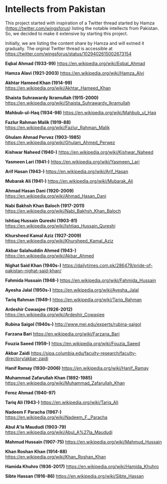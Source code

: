 # Intellects from Pakistan
This project started with inspiration of a Twitter thread started by Hamza (https://twitter.com/wingsforus) listing the notable intellects from Pakistan. So, we decided to make it extensive by starting this project. 

Initially, we are listing the content share by Hamza and will extned it gradually. The orginal Twitter thread is accessible at https://twitter.com/wingsforus/status/1029402615002673154

**Eqbal Ahmad (1933-99)**
https://en.wikipedia.org/wiki/Eqbal_Ahmad

**Hamza Alavi (1921-2003)**
https://en.wikipedia.org/wiki/Hamza_Alvi

**Akhtar Hameed Khan (1914-99)**
https://en.wikipedia.org/wiki/Akhtar_Hameed_Khan

**Shaista Suhrawardy Ikramullah (1915-2000)**
https://en.wikipedia.org/wiki/Shaista_Suhrawardy_Ikramullah

**Mahbub-ul-Haq (1934-98)** 
https://en.wikipedia.org/wiki/Mahbub_ul_Haq

**Fazlur Rahman Malik (1919-88)**
https://en.wikipedia.org/wiki/Fazlur_Rahman_Malik

**Ghulam Ahmad Pervez (1903-1985)**
https://en.wikipedia.org/wiki/Ghulam_Ahmed_Perwez

**Kishwar Naheed (1940-)**
https://en.wikipedia.org/wiki/Kishwar_Naheed

**Yasmeen Lari (1941-)**
https://en.wikipedia.org/wiki/Yasmeen_Lari

**Arif Hasan (1943-)**
https://en.wikipedia.org/wiki/Arif_Hasan

**Mubarak Ali (1941-)**
https://en.wikipedia.org/wiki/Mubarak_Ali

**Ahmad Hasan Dani (1920-2009)**
https://en.wikipedia.org/wiki/Ahmad_Hasan_Dani

**Nabi Bakhsh Khan Baloch (1917-2011)**
https://en.wikipedia.org/wiki/Nabi_Bakhsh_Khan_Baloch

**Ishtiaq Hussain Qureshi (1903-81)**
https://en.wikipedia.org/wiki/Ishtiaq_Hussain_Qureshi

**Khursheed Kamal Aziz (1927-2009)**
https://en.wikipedia.org/wiki/Khursheed_Kamal_Aziz

**Akbar Salahuddin Ahmed (1943-)**
https://en.wikipedia.org/wiki/Akbar_Ahmed

**Nighat Said Khan (1940s-)**
https://dailytimes.com.pk/286479/pride-of-pakistan-nighat-said-khan/

**Fahmida Hussain (1948-)**
https://en.wikipedia.org/wiki/Fahmida_Hussain

**Ayesha Jalal (1950s-)**
https://en.wikipedia.org/wiki/Ayesha_Jalal

**Tariq Rahman (1949-)**
https://en.wikipedia.org/wiki/Tariq_Rahman

**Ardeshir Cowasjee (1926-2012)**
https://en.wikipedia.org/wiki/Ardeshir_Cowasjee

**Rubina Saigol (1940s-)**
http://www.mei.edu/experts/rubina-saigol

**Farzana Bari**
https://en.wikipedia.org/wiki/Farzana_Bari

**Fouzia Saeed (1959-)**
https://en.wikipedia.org/wiki/Fouzia_Saeed

**Akbar Zaidi**
https://sipa.columbia.edu/faculty-research/faculty-directory/akbar-zaidi

**Hanif Ramay (1930–2006)**
https://en.wikipedia.org/wiki/Hanif_Ramay

**Muhammad Zafarullah Khan (1892-1985)**
https://en.wikipedia.org/wiki/Muhammad_Zafarullah_Khan

**Feroz Ahmad (1940-97)**

**Tariq Ali (1943-)**
https://en.wikipedia.org/wiki/Tariq_Ali

**Nadeem F Paracha (1967-)**
https://en.wikipedia.org/wiki/Nadeem_F._Paracha

**Abul A'la Maududi (1903-79)**
https://en.wikipedia.org/wiki/Abul_A%27la_Maududi

**Mahmud Hussain (1907-75)**
https://en.wikipedia.org/wiki/Mahmud_Hussain

**Khan Roshan Khan (1914-88)**
https://en.wikipedia.org/wiki/Khan_Roshan_Khan

**Hamida Khuhro (1936-2017)**
https://en.wikipedia.org/wiki/Hamida_Khuhro

**Sibte Hassan (1916-86)**
https://en.wikipedia.org/wiki/Sibte_Hassan
